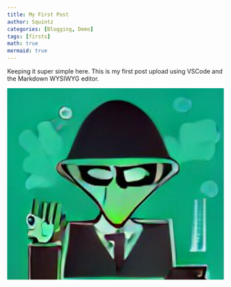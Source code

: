 ```yaml
---
title: My First Post
author: Squintz
categories: [Blogging, Demo]
tags: [firsts]
math: true
mermaid: true
---
```


Keeping it super simple here. This is my first post upload using VSCode and the Markdown WYSIWYG editor.


![](_posts/assets/20221014_120928_notes-image.png)

